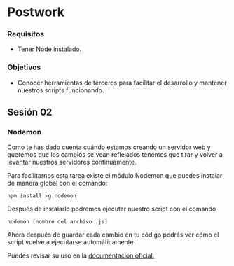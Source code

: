# Postwork

### Requisitos

* Tener Node instalado.

### Objetivos

* Conocer herramientas de terceros para facilitar el desarrollo y mantener nuestros scripts funcionando.

## Sesión 02

### Nodemon

Como te has dado cuenta cuándo estamos creando un servidor web y queremos que los cambios se vean reflejados tenemos que tirar y volver a levantar nuestros servidores continuamente.

Para facilitarnos esta tarea existe el módulo Nodemon que puedes instalar de manera global con el comando:

`npm install -g nodemon`

Después de instalarlo podremos ejecutar nuestro script con el comando

`nodemon [nombre del archivo .js]`

Ahora después de guardar cada cambio en tu código podrás ver cómo el script vuelve a ejecutarse automáticamente.

Puedes revisar su uso en la [documentación oficial.](https://www.npmjs.com/package/nodemon)